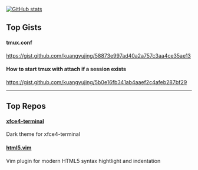 [![GitHub stats](https://github-readme-stats.vercel.app/api?username=kuangyujing&hide=stars&count+private=true&show_icons=true&theme=dracula)](https://github.com/anuraghazra/github-readme-stats)

## Top Gists

#### tmux.conf
https://gist.github.com/kuangyujing/58873e997ad40a2a757c3aa4ce35ae13

#### How to start tmux with attach if a session exists
https://gist.github.com/kuangyujing/5b0e16fb341ab4aaef2c4afeb287bf29

---

## Top Repos

#### [xfce4-terminal](https://github.com/dracula/xfce4-terminal)

Dark theme for xfce4-terminal

#### [html5.vim](https://github.com/kuangyujing/html5.vim)

Vim plugin for modern HTML5 syntax hightlight and indentation

